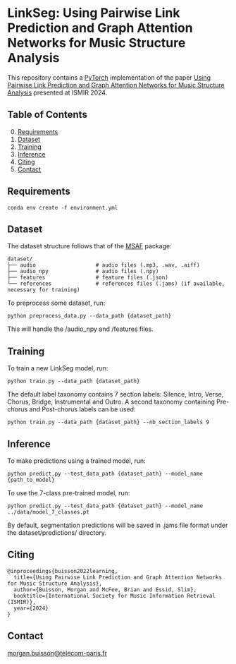 # LinkSeg: Using Pairwise Link Prediction and Graph Attention Networks for Music Structure Analysis
This repository contains a [PyTorch](http://pytorch.org/) implementation of the paper [Using Pairwise Link Prediction and Graph Attention Networks for Music Structure Analysis](https://hal.science/hal-04665063/) 
presented at ISMIR 2024.

## Table of Contents
0. [Requirements](#requirements)
0. [Dataset](#dataset)
0. [Training](#training)
0. [Inference](#inference)
0. [Citing](#citing)
0. [Contact](#contact)

## Requirements
```
conda env create -f environment.yml
```

## Dataset
The dataset structure follows that of the [MSAF](https://ismir2015.ismir.net/LBD/LBD30.pdf) package:
```
dataset/
├── audio                   # audio files (.mp3, .wav, .aiff)
├── audio_npy               # audio files (.npy)
├── features                # feature files (.json)
└── references              # references files (.jams) (if available, necessary for training)
```

To preprocess some dataset, run:
```
python preprocess_data.py --data_path {dataset_path}
```
This will handle the /audio_npy and /features files. 

## Training
To train a new LinkSeg model, run:
```
python train.py --data_path {dataset_path}
```

The default label taxonomy contains 7 section labels: Silence, Intro, Verse, Chorus, Bridge, Instrumental and Outro. A second taxonomy containing Pre-chorus and Post-chorus labels can be used:
```
python train.py --data_path {dataset_path} --nb_section_labels 9
``` 

## Inference
To make predictions using a trained model, run:
```
python predict.py --test_data_path {dataset_path} --model_name {path_to_model}
```

To use the 7-class pre-trained model, run:
```
python predict.py --test_data_path {dataset_path} --model_name ../data/model_7_classes.pt
```

By default, segmentation predictions will be saved in .jams file format under the dataset/predictions/ directory. 

## Citing
```
@inproceedings{buisson2022learning,
  title={Using Pairwise Link Prediction and Graph Attention Networks for Music Structure Analysis},
  author={Buisson, Morgan and McFee, Brian and Essid, Slim},
  booktitle={International Society for Music Information Retrieval (ISMIR)},
  year={2024}
}
```

## Contact
morgan.buisson@telecom-paris.fr
